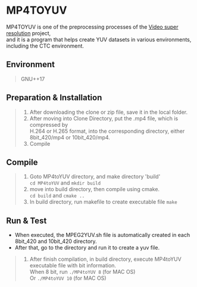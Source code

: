 # MP4TOYUV
MP4TOYUV is one of the preprocessing processes of the [ Video super resolution](https://github.com/Hyunmin-jasper-Cho/VideoSuperResolution) project,  
and it is a program that helps create YUV datasets in various environments, including the CTC environment.

## Environment 
> GNU++17

## Preparation & Installation
> 1. After downloading the clone or zip file, save it in the local folder.
> 2. After moving into Clone Directory, put the .mp4 file, which is compressed by  
> H.264 or H.265 format, into the corresponding directory, either 8bit_420/mp4 or 10bit_420/mp4.
> 3. Compile

## Compile
> 1. Goto MP4toYUV directory, and make directory 'build'  
> `cd MP4toYUV` and `mkdir build`
> 2. move into build directory, then compile using cmake.  
> `cd build` and `cmake ..`
> 3. In build directory, run makefile to create executable file 
> `make`

## Run & Test
- When executed, the MPEG2YUV.sh file is automatically created in each 8bit_420 and 10bit_420 directory.
- After that, go to the directory and run it to create a yuv file.
> 1. After finish compilation, in build directory, execute MP4toYUV executable file with bit information.  
> When 8 bit, run `./MP4toYUV 8` (for MAC OS)  
> Or `./MP4toYUV 10` (for MAC OS)
